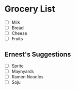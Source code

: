 # Grocery List

- [ ] Milk
- [ ] Bread
- [ ] Cheese
- [ ] Fruits

## Ernest's Suggestions
- [ ] Sprite
- [ ] Maynyards
- [ ] Ramen Noodles
- [ ] Soju
